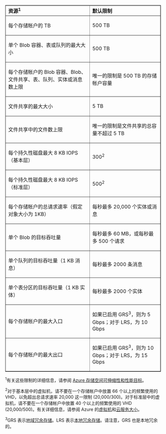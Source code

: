 <table cellspacing="0" border="1">
<tr>
   <th align="left" valign="middle">资源<sup>1</sup></th>
   <th align="left" valign="middle">默认限制</th>
</tr>
<tr>
   <td valign="middle"><p>每个存储帐户的 TB</p></td>
   <td valign="middle"><p>500 TB</p></td>
</tr>
<tr>
   <td valign="middle"><p>单个 Blob 容器、表或队列的最大大小</p></td>
   <td valign="middle"><p>500 TB</p></td>
</tr>
<tr>
   <td valign="middle"><p>每个存储帐户的 Blob 容器、Blob、文件共享、表、队列、实体或消息数上限</p></td>
   <td valign="middle"><p>唯一的限制是 500 TB 的存储帐户容量</p></td>
</tr>
<tr>
   <td valign="middle"><p>文件共享的最大大小</p></td>
   <td valign="middle"><p>5 TB</p></td>
</tr>
<tr>
   <td valign="middle"><p>文件共享中的文件数上限</p></td>
   <td valign="middle"><p>唯一的限制是文件共享的总容量不超过 5 TB</p></td>
</tr>
<tr>
   <td valign="middle"><p>每个持久性磁盘最大 8 KB IOPS（基本层）</p></td>
   <td valign="middle"><p>300<sup>2</sup></p></td>
</tr>
<tr>
   <td valign="middle"><p>每个持久性磁盘最大 8 KB IOPS（标准层）</p></td>
   <td valign="middle"><p>500<sup>2</sup></p></td>
</tr>
<tr>
   <td valign="middle"><p>每个存储帐户的总请求速率（假定对象大小为 1KB）</p></td>
   <td valign="middle"><p>每秒最多 20,000 个实体或消息</p></td>
</tr>
<tr>
   <td valign="middle"><p>单个 Blob 的目标吞吐量</p></td>
   <td valign="middle"><p>每秒最多 60 MB，或每秒最多 500 个请求</p></td>
</tr>
<tr>
   <td valign="middle"><p>单个队列的目标吞吐量（1 KB 消息）</p></td>
   <td valign="middle"><p>每秒最多 2000 条消息</p></td>
</tr>
<tr>
   <td valign="middle"><p>单个表分区的目标吞吐量（1 KB 实体）</p></td>
   <td valign="middle"><p>每秒最多 2000 个实体</p></td>
</tr>
<!--<tr>
   <td valign="middle"><p>每个存储帐户的最大入口（美国区域）</p></td>
   <td valign="middle"><p>如果已启用 GRS<sup>3</sup>，则为 10 Gbps；对于 LRS，为 20 Gbps</p></td>
</tr>
<tr>
   <td valign="middle"><p>每个存储帐户的最大出口（美国区域）</p></td>
   <td valign="middle"><p>如果已启用 GRS<sup>3</sup>，则为 20 Gbps；对于 LRS，为 30 Gbps</p></td>
</tr>-->
<tr>
   <td valign="middle"><p>每个存储帐户的最大入口<!--（欧洲和亚洲区域）--></p></td>
   <td valign="middle"><p>如果已启用 GRS<sup>3</sup>，则为 5 Gbps；对于 LRS，为 10 Gbps</p></td>
</tr>
<tr>
   <td valign="middle"><p>每个存储帐户的最大出口<!--（欧洲和亚洲区域）--></p></td>
   <td valign="middle"><p>如果已启用 GRS<sup>3</sup>，则为 10 Gbps；对于 LRS，为 15 Gbps</p></td>
</tr>
</table>

<sup>1</sup>有关这些限制的详细信息，请参阅 [Azure 存储空间可伸缩性和性能目标](/documentation/articles/storage-scalability-targets/)。

<sup>2</sup>对于基本层中的虚拟机，请不要在一个存储帐户中放置 66 个以上的频繁使用的 VHD，以免超出总请求速率 20,000 这一限制 (20,000/300)。对于标准层中的虚拟机，请不要在一个存储帐户中放置 40 个以上的频繁使用的 VHD (20,000/500)。有关详细信息，请参阅 Azure 的[虚拟机](/documentation/articles/virtual-machines-windows-sizes/)和[云服务大小](/documentation/articles/cloud-services-sizes-specs/)。

<sup>3</sup>GRS 表示[地域冗余存储](http://blogs.msdn.com/b/windowsazurestorage/archive/2011/09/15/introducing-geo-replication-for-windows-azure-storage.aspx)。LRS 表示[本地冗余存储](http://blogs.msdn.com/b/windowsazurestorage/archive/2012/06/08/introducing-locally-redundant-storage-for-windows-azure-storage.aspx)。请注意，GRS 也是本地冗余的。

<!---HONumber=HO63-->